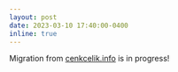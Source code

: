 ```yaml
---
layout: post
date: 2023-03-10 17:40:00-0400
inline: true
---
```


Migration from [cenkcelik.info](https://cenkcelik.info) is in progress!